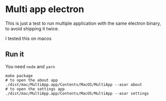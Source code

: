 # Multi app electron

This is just a test to run multiple application with the same electron binary, to avoid shipping it twice.

I tested this on macos

## Run it

You need `node` and `yarn`

```
make package
# to open the about app
./dist/mac/MultiApp.app/Contents/MacOS/MultiApp --asar about
# to open the settings app
./dist/mac/MultiApp.app/Contents/MacOS/MultiApp --asar settings
```